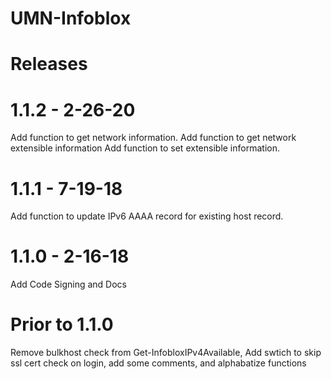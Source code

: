 # UMN-Infoblox

 # Releases

 # 1.1.2 - 2-26-20
 Add function to get network information.
 Add function to get network extensible information
 Add function to set extensible information.

 # 1.1.1 - 7-19-18
 Add function to update IPv6 AAAA record for existing host record.

 # 1.1.0 - 2-16-18
 Add Code Signing and Docs

 # Prior to 1.1.0
 Remove bulkhost check from Get-InfobloxIPv4Available, Add swtich to skip ssl cert check on login, add some comments, and alphabatize functions
